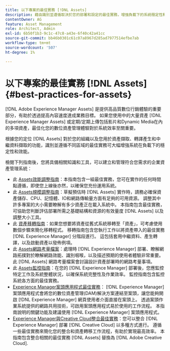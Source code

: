 ```yaml
---
title: 以下專案的最佳實務 [!DNL Assets]
description: 藉由識別並遵循取決於您的部署和設定的最佳實務，增強負載下的系統穩定性和效能。
contentOwner: AG
feature: Asset Management
role: Architect, Admin
exl-id: 6b50f1b3-9c1c-47c8-a43e-6f40c42a41cc
source-git-commit: bb46b0301c61c07a8967d285ad7977514efbe7ab
workflow-type: tm+mt
source-wordcount: '507'
ht-degree: 1%

---
```


# 以下專案的最佳實務 [!DNL Assets] {#best-practices-for-assets}

[!DNL Adobe Experience Manager Assets] 是提供高品質數位行銷體驗的重要部分，有助於透過提高內容速度達成業務目標。 如果您使用中的大量資產 [!DNL Experience Manager Assets] 或定期/定期上傳包括影片和Dynamic Media在內的多項資產，最佳化您的數位資產管理體驗對於系統效率至關重要。

根據您的定位 [!DNL Assets] 對於您的組織以及您用於資產擷取、轉譯產生和中繼資料擷取的功能，識別並遵循不同區域的最佳實務可大幅增強系統在負載下的穩定性和效能。

檢閱下列指南後，您將具備相關知識和工具，可以建立和管理符合您需求的企業資產管理系統：

* 此 [Assets效能調整指南](/help/assets/performance-tuning-guidelines.md)：本指南包含一組最佳實務，您可在實作的任何時間點遵循，即使您上線後亦然，以確保您充份運用系統。
* 此 [Assets規模調整指南](/help/assets/assets-sizing-guide.md)：草擬預估時 [!DNL Assets] 實作時，請務必確保資產儲存、CPU、記憶體、IO和網路傳輸量方面有足夠的可用資源。 調整其中許多專案的大小需要瞭解有多少資產正在載入系統中。 本指南包含最佳實務，可協助您判斷評估部署所需之基礎結構和資源的有效量度 [!DNL Assets] 以及調整大小工具。
* 此 [資產移轉指南](/help/assets/assets-migration-guide.md)：如果您想要將資產從舊式系統移轉至「資產」，可考慮使用數個步驟來簡化移轉程式。 移轉指南包含您執行工作以將資產帶入的最佳實務 [!DNL Experience Manager] 分階段進行。 這包括套用中繼資料、產生轉譯，以及啟動資產以發佈例項。
* 此 [Assets網路考量檔案](/help/assets/assets-network-considerations.md)：處理時 [!DNL Experience Manager] 部署、瞭解網路拓撲對於瞭解網路效能、識別咽喉，以及描述預期的使用者體驗非常重要。 此 [!DNL Assets] 網路考量檔案會討論設計資產部署時的網路考量事項。
* 此 [Assets監控指南](/help/assets/assets-monitoring-best-practices.md)：在您的 [!DNL Experience Manager] 部署後，您應監控特定工作及系統整體狀況，以確保系統完整性及作業效率。 監控指南包含監控系統各方面的最佳實務。
* [Experience Manager案頭應用程式最佳實務](https://experienceleague.adobe.com/docs/experience-manager-desktop-app/using/introduction.html)： [!DNL Experience Manager] 案頭應用程式會將您的數位資產管理(DAM)解決方案連結至案頭，讓您能夠開啟 [!DNL Experience Manager] 網頁使用者介面直接在案頭上。 透過案頭作業系統提供的網路共用技術，可啟用案頭應用程式易於使用的工作流程。 本指南說明的關鍵功能及建議使用 [!DNL Experience Manager] 案頭應用程式。
* [Experience Manager與Creative Cloud整合最佳實務](/help/assets/aem-cc-integration-best-practices.md)：您可以整合 [!DNL Experience Manager] 部署 [!DNL Creative Cloud] 以多種方式進行。 遵循一些最佳實務來簡化您的整合和資產轉移工作流程，有助於實現最高效率。 本指南包含整合相關的最佳實務 [!DNL Assets] 替換為 [!DNL Adobe Creative Cloud].
